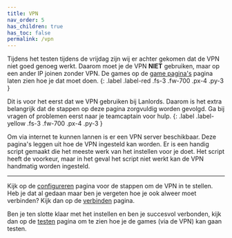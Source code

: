 ```yaml
---
title: VPN
nav_order: 5
has_children: true
has_toc: false
permalink: /vpn
---
```


Tijdens het testen tijdens de vrijdag zijn wij er achter gekomen dat de VPN niet
goed genoeg werkt. Daarom moet je de VPN **NIET** gebruiken, maar op een ander IP
joinen zonder VPN. De games op de [game pagina's](/games) pagina laten zien hoe
je dat moet doen.
{: .label .label-red .fs-3 .fw-700 .px-4 .py-3	}

Dit is voor het eerst dat we VPN gebruiken bij Lanlords. Daarom is het extra
belangrijk dat de stappen op deze pagina zorgvuldig worden gevolgd. Ga bij
vragen of problemen eerst naar je teamcaptain voor hulp.
{: .label .label-yellow .fs-3 .fw-700 .px-4 .py-3	}

Om via internet te kunnen lannen is er een VPN server beschikbaar. Deze pagina's
leggen uit hoe de VPN ingesteld kan worden. Er is een handig script gemaakt die
het meeste werk van het instellen voor je doet. Het script heeft de voorkeur,
maar in het geval het script niet werkt kan de VPN handmatig worden ingesteld.

---

Kijk op de [configureren](/vpn/configureren) pagina voor de stappen om de VPN in te
stellen. Heb je dat al gedaan maar ben je vergeten hoe je ook alweer moet
verbinden? Kijk dan op de [verbinden](/vpn/verbinden) pagina.

Ben je ten slotte klaar met het instellen en ben je succesvol verbonden, kijk
dan op de [testen](/vpn/testen) pagina om te zien hoe je de games (via de VPN) kan
gaan testen.
